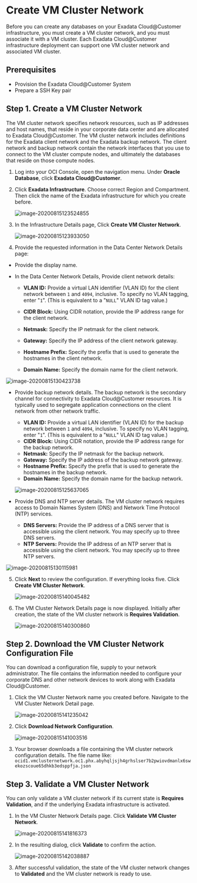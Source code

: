 # Create VM Cluster Network

Before you can create any databases on your Exadata Cloud@Customer infrastructure, you must create a VM cluster network, and you must associate it with a VM cluster. Each Exadata Cloud@Customer infrastructure deployment can support one VM cluster network and associated VM cluster.

## Prerequisites

- Provision the Exadata Cloud@Customer System
- Prepare a SSH Key pair

## Step 1. Create a VM Cluster Network

The VM cluster network specifies network resources, such as IP addresses and host names, that reside in your corporate data center and are allocated to Exadata Cloud@Customer. The VM cluster network includes definitions for the Exadata client network and the Exadata backup network. The client network and backup network contain the network interfaces that you use to connect to the VM cluster compute nodes, and ultimately the databases that reside on those compute nodes.

1. Log into your OCI Console, open the navigation menu. Under **Oracle Database**, click **Exadata Cloud@Customer**.

2. Click **Exadata Infrastructure**. Choose correct Region and Compartment. Then click the name of the Exadata infrastructure for which you create before.

   ![image-20200815123524855](./images/image-20200815123524855.png)

3. In the Infrastructure Details page, Click **Create VM Cluster Network**.

   ![image-20200815123933050](./images/image-20200815123933050.png)

4. Provide the requested information in the Data Center Network Details page:

- Provide the display name.

- In the Data Center Network Details, Provide client network details:

  - **VLAN ID:** Provide a virtual LAN identifier (VLAN ID) for the client network between `1` and `4094`, inclusive. To specify no VLAN tagging, enter "`1`". (This is equivalent to a "`NULL`" VLAN ID tag value.)

  - **CIDR Block:** Using CIDR notation, provide the IP address range for the client network.

  - **Netmask:** Specify the IP netmask for the client network.

  - **Gateway:** Specify the IP address of the client network gateway.

  - **Hostname Prefix:** Specify the prefix that is used to generate the hostnames in the client network.

  - **Domain Name:** Specify the domain name for the client network.

![image-20200815130423738](./images/image-20200815130423738.png)

- Provide backup network details. The backup network is the secondary channel for connectivity to Exadata Cloud@Customer resources. It is typically used to segregate application connections on the client network from other network traffic.

  - **VLAN ID:** Provide a virtual LAN identifier (VLAN ID) for the backup network between `1` and `4094`, inclusive. To specify no VLAN tagging, enter "`1`". (This is equivalent to a "`NULL`" VLAN ID tag value.)
  - **CIDR Block:** Using CIDR notation, provide the IP address range for the backup network.
  - **Netmask:** Specify the IP netmask for the backup network.
  - **Gateway:** Specify the IP address of the backup network gateway.
  - **Hostname Prefix:** Specify the prefix that is used to generate the hostnames in the backup network.
  - **Domain Name:** Specify the domain name for the backup network.

  ![image-20200815125637065](./images/image-20200815125637065.png)

- Provide DNS and NTP server details. The VM cluster network requires access to Domain Names System (DNS) and Network Time Protocol (NTP) services.

  - **DNS Servers:** Provide the IP address of a DNS server that is accessible using the client network. You may specify up to three DNS servers.
  - **NTP Servers:** Provide the IP address of an NTP server that is accessible using the client network. You may specify up to three NTP servers.

![image-20200815130115981](./images/image-20200815130115981.png)

5. Click **Next** to review the configuration. If everything looks five. Click **Create VM Cluster Network**.

   ![image-20200815140045482](images/image-20200815140045482.png)

6. The VM Cluster Network Details page is now displayed. Initially after creation, the state of the VM cluster network is **Requires Validation**.

   ![image-20200815140300860](images/image-20200815140300860.png)

   

## Step 2. Download the VM Cluster Network Configuration File

You can download a configuration file, supply to your network administrator. The file contains the information needed to configure your corporate DNS and other network devices to work along with Exadata Cloud@Customer.

1. Click the VM Cluster Network name you created before. Navigate to the VM Cluster Network Detail page.

   ![image-20200815141235042](images/image-20200815141235042.png)

2. Click **Download Network Configuration**.

   ![image-20200815141003516](images/image-20200815141003516.png)

3. Your browser downloads a file containing the VM cluster network configuration details. The file name like:  `ocid1.vmclusternetwork.oc1.phx.abyhqljsjh4grhslser7b2pwiovdmanlx6swekozscoue65dhkb3edsppfja.json`

   

## Step 3. Validate a VM Cluster Network

You can only validate a VM cluster network if its current state is **Requires Validation**, and if the underlying Exadata infrastructure is activated.

1. In the VM Cluster Network Details page. Click **Validate VM Cluster Network**.

   ![image-20200815141816373](images/image-20200815141816373.png)

2. In the resulting dialog, click **Validate** to confirm the action.

   ![image-20200815142038887](images/image-20200815142038887.png)

3. After successful validation, the state of the VM cluster network changes to **Validated** and the VM cluster network is ready to use.

   



